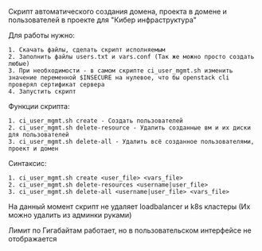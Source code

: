 Скрипт автоматического создания домена, проекта в домене и пользователей в проекте для "Кибер инфраструктура"

Для работы нужно: 

    1. Скачать файлы, сделать скрипт исполняемым
    2. Заполнить файлы users.txt и vars.conf (Так же можно просто создать любые)
    3. При необходимости - в самом скрипте ci_user_mgmt.sh изменить значение переменной $INSECURE на нулевое, что бы openstack cli проверял сертификат сервера
    4. Запустить скрипт

Функции скрипта:

    1. ci_user_mgmt.sh create - Создать пользователей
    2. ci_user_mgmt.sh delete-resource - Удалить созданные вм и их диски для пользователей
    3. ci_user_mgmt.sh delete-all - Удалить всё созданное пользователями, проект и домен 


Синтаксис:

    1. ci_user_mgmt.sh create <user_file> <vars_file>
    2. ci_user_mgmt.sh delete-resources <username|user_file>
    3. ci_user_mgmt.sh delete-all <username|user_file> <vars_file>
    
На данный момент скрипт не удаляет loadbalancer и k8s кластеры (Их можно удалить из админки руками)

Лимит по Гигабайтам работает, но в пользовательском интерфейсе не отображается
